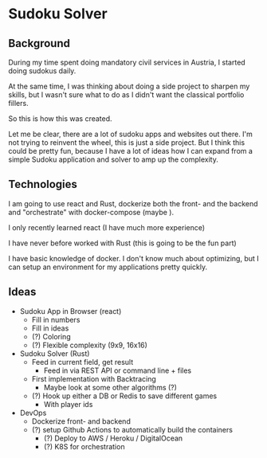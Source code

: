 # Sudoku Solver

## Background

During my time spent doing mandatory civil services in Austria, I started doing sudokus daily.

At the same time, I was thinking about doing a side project to sharpen my skills, but I wasn't sure what to do as I didn't want the classical portfolio fillers.

So this is how this was created.

Let me be clear, there are a lot of sudoku apps and websites out there. I'm not trying to reinvent the wheel, this is just a side project. 
But I think this could be pretty fun, because I have a lot of ideas how I can expand from a simple Sudoku application and solver to amp up the complexity.

## Technologies

I am going to use react and Rust, dockerize both the front- and the backend and "orchestrate" with docker-compose (maybe ).

I only recently learned react (I have much more experience)

I have never before worked with Rust (this is going to be the fun part)

I have basic knowledge of docker. I don't know much about optimizing, but I can setup an environment for my applications pretty quickly.

## Ideas

- Sudoku App in Browser (react)
  - Fill in numbers
  - Fill in ideas
  - (?) Coloring 
  - (?) Flexible complexity (9x9, 16x16)
- Sudoku Solver (Rust)
  - Feed in current field, get result
    - Feed in via REST API or command line + files
  - First implementation with Backtracing
    - Maybe look at some other algorithms (?)
  - (?) Hook up either a DB or Redis to save different games
    - With player ids
- DevOps
  - Dockerize front- and backend
  - (?) setup Github Actions to automatically build the containers
    - (?) Deploy to AWS / Heroku / DigitalOcean
    - (?) K8S for orchestration
